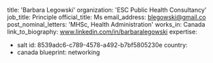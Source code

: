title: 'Barbara Legowski'
organization: 'ESC Public Health Consultancy'
job_title: Principle
official_title: Ms
email_address: blegowski@gmail.co
post_nominal_letters: 'MHSc, Health Administration'
works_in: Canada
link_to_biography: www.linkedin.com/in/barbaralegowski
expertise:
  - salt
id: 8539adc6-c789-4578-a492-b7bf5805230e
country:
  - canada
blueprint: networking
